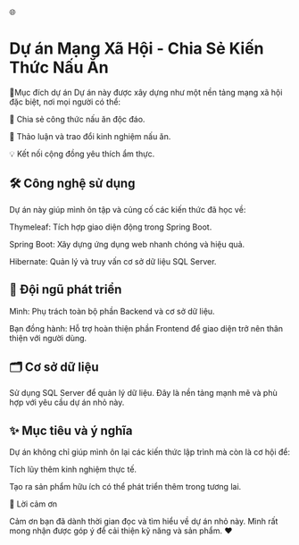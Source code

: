 🌐<h1> Dự án Mạng Xã Hội - Chia Sẻ Kiến Thức Nấu Ăn</h1> 

<span>🎯Mục đích dự án</span>
Dự án này được xây dựng như một nền tảng mạng xã hội đặc biệt, nơi mọi người có thể:

🌟 Chia sẻ công thức nấu ăn độc đáo.

📢 Thảo luận và trao đổi kinh nghiệm nấu ăn.

💡 Kết nối cộng đồng yêu thích ẩm thực.

<h2>🛠️ Công nghệ sử dụng</h2>

  Dự án này giúp mình ôn tập và củng cố các kiến thức đã học về:
  
  Thymeleaf: Tích hợp giao diện động trong Spring Boot.
  
  Spring Boot: Xây dựng ứng dụng web nhanh chóng và hiệu quả.
  
  Hibernate: Quản lý và truy vấn cơ sở dữ liệu SQL Server.

<h2>👥 Đội ngũ phát triển</h2>

Mình: Phụ trách toàn bộ phần Backend và cơ sở dữ liệu.

Bạn đồng hành: Hỗ trợ hoàn thiện phần Frontend để giao diện trở nên thân thiện với người dùng.

<h2>🗂️ Cơ sở dữ liệu</h2>

Sử dụng SQL Server để quản lý dữ liệu. Đây là nền tảng mạnh mẽ và phù hợp với yêu cầu dự án nhỏ này.

<h2>✨ Mục tiêu và ý nghĩa
</h2>
Dự án không chỉ giúp mình ôn lại các kiến thức lập trình mà còn là cơ hội để:

Tích lũy thêm kinh nghiệm thực tế.

Tạo ra sản phẩm hữu ích có thể phát triển thêm trong tương lai.

🌟 Lời cảm ơn

Cảm ơn bạn đã dành thời gian đọc và tìm hiểu về dự án nhỏ này. Mình rất mong nhận được góp ý để cải thiện kỹ năng và sản phẩm. ❤️
